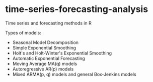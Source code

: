 # time-series-forecasting-analysis
Time series and forecasting methods in R

Types of models:
* Seasonal Model Decomposition
* Simple Exponential Smoothing
* Holt's and Holt-Winter's Exponential Smoothing
* Automatic Exponential Forecasting
* Moving Average MA(q) models
* Autoregressive AR(p) models
* Mixed ARMA(p, q) models and general Box-Jenkins models